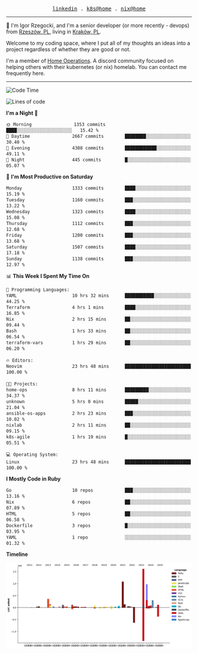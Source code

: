 <p align="center">
  <samp>
    <a href="https://www.linkedin.com/in/ajgon">linkedin</a> .
    <a href="https://github.com/deedee-ops/k8s-gitops">k8s@home</a> .
    <a href="https://github.com/deedee-ops/nixlab">nix@home</a>
  </samp>
</p>

----------------------------------------------------------------

:wave: I'm Igor Rzegocki, and I'm a senior developer (or more recently - devops) from [Rzeszów, PL](https://en.wikipedia.org/wiki/Rzesz%C3%B3w), living in [Kraków, PL](https://en.wikipedia.org/wiki/Krak%C3%B3w).

Welcome to my coding space, where I put all of my thoughts an ideas into a project regardless of whether they are good or not.

I'm a member of [Home Operations](https://discord.gg/home-operations). A discord community focused on helping others with their kubernetes (or nix) homelab. You can contact me frequently here.

----------------------------------------------------------------

<!--START_SECTION:waka-->
![Code Time](http://img.shields.io/badge/Code%20Time-600%20hrs%2014%20mins-blue)

![Lines of code](https://img.shields.io/badge/From%20Hello%20World%20I%27ve%20Written-6.0%20million%20lines%20of%20code-blue)

**I'm a Night 🦉** 

```text
🌞 Morning                1353 commits        ████░░░░░░░░░░░░░░░░░░░░░   15.42 % 
🌆 Daytime                2667 commits        ████████░░░░░░░░░░░░░░░░░   30.40 % 
🌃 Evening                4308 commits        ████████████░░░░░░░░░░░░░   49.11 % 
🌙 Night                  445 commits         █░░░░░░░░░░░░░░░░░░░░░░░░   05.07 % 
```
📅 **I'm Most Productive on Saturday** 

```text
Monday                   1333 commits        ████░░░░░░░░░░░░░░░░░░░░░   15.19 % 
Tuesday                  1160 commits        ███░░░░░░░░░░░░░░░░░░░░░░   13.22 % 
Wednesday                1323 commits        ████░░░░░░░░░░░░░░░░░░░░░   15.08 % 
Thursday                 1112 commits        ███░░░░░░░░░░░░░░░░░░░░░░   12.68 % 
Friday                   1200 commits        ███░░░░░░░░░░░░░░░░░░░░░░   13.68 % 
Saturday                 1507 commits        ████░░░░░░░░░░░░░░░░░░░░░   17.18 % 
Sunday                   1138 commits        ███░░░░░░░░░░░░░░░░░░░░░░   12.97 % 
```


📊 **This Week I Spent My Time On** 

```text
💬 Programming Languages: 
YAML                     10 hrs 32 mins      ███████████░░░░░░░░░░░░░░   44.25 % 
Terraform                4 hrs 1 mins        ████░░░░░░░░░░░░░░░░░░░░░   16.85 % 
Nix                      2 hrs 15 mins       ██░░░░░░░░░░░░░░░░░░░░░░░   09.44 % 
Bash                     1 hrs 33 mins       ██░░░░░░░░░░░░░░░░░░░░░░░   06.54 % 
terraform-vars           1 hrs 29 mins       ██░░░░░░░░░░░░░░░░░░░░░░░   06.20 % 

🔥 Editors: 
Neovim                   23 hrs 48 mins      █████████████████████████   100.00 % 

🐱‍💻 Projects: 
home-ops                 8 hrs 11 mins       █████████░░░░░░░░░░░░░░░░   34.37 % 
unknown                  5 hrs 0 mins        █████░░░░░░░░░░░░░░░░░░░░   21.04 % 
ansible-os-apps          2 hrs 23 mins       ███░░░░░░░░░░░░░░░░░░░░░░   10.02 % 
nixlab                   2 hrs 11 mins       ██░░░░░░░░░░░░░░░░░░░░░░░   09.15 % 
k8s-agile                1 hrs 19 mins       █░░░░░░░░░░░░░░░░░░░░░░░░   05.51 % 

💻 Operating System: 
Linux                    23 hrs 48 mins      █████████████████████████   100.00 % 
```

**I Mostly Code in Ruby** 

```text
Go                       10 repos            ███░░░░░░░░░░░░░░░░░░░░░░   13.16 % 
Nix                      6 repos             ██░░░░░░░░░░░░░░░░░░░░░░░   07.89 % 
HTML                     5 repos             ██░░░░░░░░░░░░░░░░░░░░░░░   06.58 % 
Dockerfile               3 repos             █░░░░░░░░░░░░░░░░░░░░░░░░   03.95 % 
YAML                     1 repo              ░░░░░░░░░░░░░░░░░░░░░░░░░   01.32 % 
```



**Timeline**

![Lines of Code chart](https://raw.githubusercontent.com/ajgon/ajgon/master/assets/bar_graph.png)


<!--END_SECTION:waka-->
